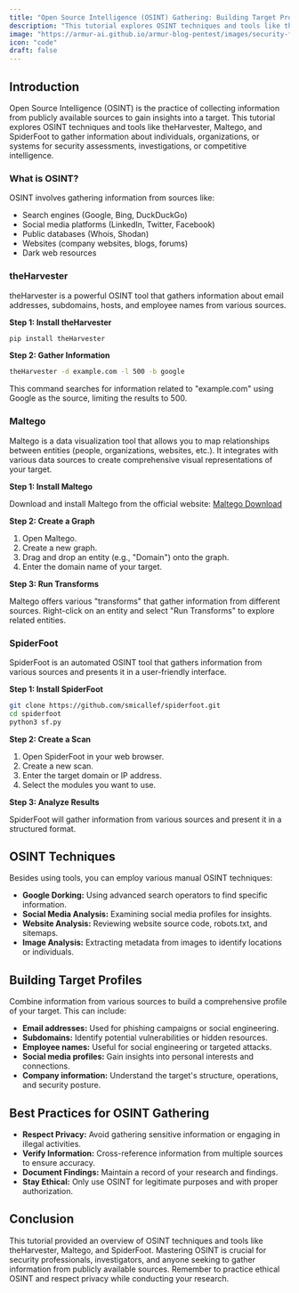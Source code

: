 ```yaml
---
title: "Open Source Intelligence (OSINT) Gathering: Building Target Profiles with theHarvester, Maltego, and SpiderFoot"
description: "This tutorial explores OSINT techniques and tools like theHarvester, Maltego, and SpiderFoot to gather information about targets from publicly available sources."
image: "https://armur-ai.github.io/armur-blog-pentest/images/security-fundamentals.png"
icon: "code"
draft: false
---
```


## Introduction

Open Source Intelligence (OSINT) is the practice of collecting information from publicly available sources to gain insights into a target. This tutorial explores OSINT techniques and tools like theHarvester, Maltego, and SpiderFoot to gather information about individuals, organizations, or systems for security assessments, investigations, or competitive intelligence.

### What is OSINT?

OSINT involves gathering information from sources like:

* Search engines (Google, Bing, DuckDuckGo)
* Social media platforms (LinkedIn, Twitter, Facebook)
* Public databases (Whois, Shodan)
* Websites (company websites, blogs, forums)
* Dark web resources

### theHarvester

theHarvester is a powerful OSINT tool that gathers information about email addresses, subdomains, hosts, and employee names from various sources.

**Step 1: Install theHarvester**

```bash
pip install theHarvester
```

**Step 2: Gather Information**

```bash
theHarvester -d example.com -l 500 -b google
```

This command searches for information related to "example.com" using Google as the source, limiting the results to 500.

### Maltego

Maltego is a data visualization tool that allows you to map relationships between entities (people, organizations, websites, etc.). It integrates with various data sources to create comprehensive visual representations of your target.

**Step 1: Install Maltego**

Download and install Maltego from the official website: [Maltego Download](https://www.maltego.com/downloads/)

**Step 2: Create a Graph**

1. Open Maltego.
2. Create a new graph.
3. Drag and drop an entity (e.g., "Domain") onto the graph.
4. Enter the domain name of your target.

**Step 3: Run Transforms**

Maltego offers various "transforms" that gather information from different sources. Right-click on an entity and select "Run Transforms" to explore related entities.

### SpiderFoot

SpiderFoot is an automated OSINT tool that gathers information from various sources and presents it in a user-friendly interface.

**Step 1: Install SpiderFoot**

```bash
git clone https://github.com/smicallef/spiderfoot.git
cd spiderfoot
python3 sf.py
```

**Step 2: Create a Scan**

1. Open SpiderFoot in your web browser.
2. Create a new scan.
3. Enter the target domain or IP address.
4. Select the modules you want to use.

**Step 3: Analyze Results**

SpiderFoot will gather information from various sources and present it in a structured format.

## OSINT Techniques

Besides using tools, you can employ various manual OSINT techniques:

* **Google Dorking:** Using advanced search operators to find specific information.
* **Social Media Analysis:** Examining social media profiles for insights.
* **Website Analysis:** Reviewing website source code, robots.txt, and sitemaps.
* **Image Analysis:** Extracting metadata from images to identify locations or individuals.

## Building Target Profiles

Combine information from various sources to build a comprehensive profile of your target. This can include:

* **Email addresses:** Used for phishing campaigns or social engineering.
* **Subdomains:** Identify potential vulnerabilities or hidden resources.
* **Employee names:** Useful for social engineering or targeted attacks.
* **Social media profiles:** Gain insights into personal interests and connections.
* **Company information:** Understand the target's structure, operations, and security posture.

## Best Practices for OSINT Gathering

* **Respect Privacy:** Avoid gathering sensitive information or engaging in illegal activities.
* **Verify Information:** Cross-reference information from multiple sources to ensure accuracy.
* **Document Findings:** Maintain a record of your research and findings.
* **Stay Ethical:** Only use OSINT for legitimate purposes and with proper authorization.

## Conclusion

This tutorial provided an overview of OSINT techniques and tools like theHarvester, Maltego, and SpiderFoot. Mastering OSINT is crucial for security professionals, investigators, and anyone seeking to gather information from publicly available sources. Remember to practice ethical OSINT and respect privacy while conducting your research.